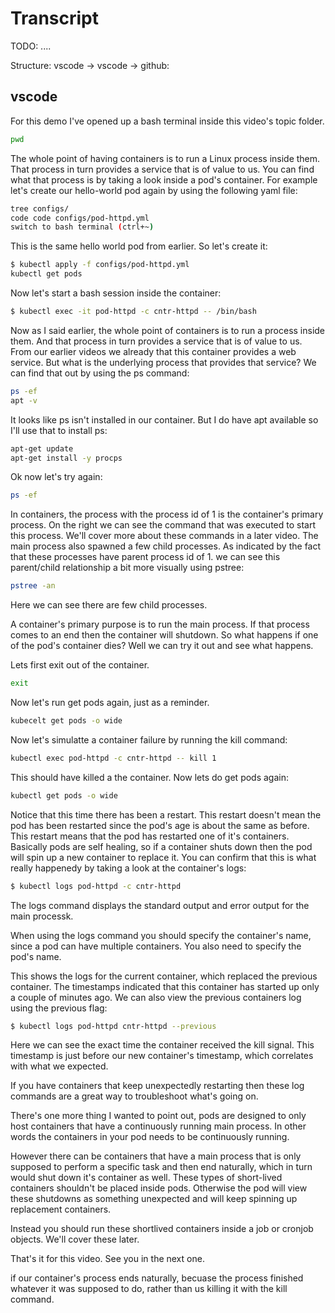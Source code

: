 # Transcript

TODO: ....

Structure:
vscode
-> vscode
-> github: 

## vscode

For this demo I've opened up a bash terminal inside this video's topic folder. 

```bash
pwd
```

The whole point of having containers is to run a Linux process inside them. That process in turn provides a service that is of value to us. You can find what that process is by taking a look inside a pod's container. For example let's create our hello-world pod again by using the following yaml file:



```bash
tree configs/
code code configs/pod-httpd.yml
switch to bash terminal (ctrl+~) 
```

This is the same hello world pod from earlier. So let's create it:

```bash
$ kubectl apply -f configs/pod-httpd.yml
kubectl get pods
```

Now let's start a bash session inside the container:

```bash
$ kubectl exec -it pod-httpd -c cntr-httpd -- /bin/bash
```

Now as I said earlier, the whole point of containers is to run a process inside them. And that process in turn provides a service that is of value to us. From our earlier videos we already that this container provides a web service. But what is the underlying process that provides that service? We can find that out by using the ps command:

```bash
ps -ef
apt -v
```

It looks like ps isn't installed in our container. But I do have apt available so I'll use that to install ps:

```bash
apt-get update
apt-get install -y procps

```

Ok now let's try again:

```bash
ps -ef
```

In containers, the process with the process id of 1 is the container's primary process. On the right we can see the command that was executed to start this process. We'll cover more about these commands in a later video. The main process also spawned a few child processes. As indicated by the fact that these processes have parent process id of 1. we can see this parent/child relationship a bit more visually using pstree:

```bash
pstree -an
```

Here we can see there are few child processes. 


A container's primary purpose is to run the main process. If that process comes to an end then the container will shutdown. So what happens if one of the pod's container dies? Well we can try it out and see what happens. 

Lets first exit out of the container. 

```bash
exit
```

Now let's run get pods again, just as a reminder. 

```bash
kubecelt get pods -o wide
```

Now let's simulatte a container failure by running the kill command:

```bash
kubectl exec pod-httpd -c cntr-httpd -- kill 1
```

This should have killed a the container. Now lets do get pods again:


```bash
kubectl get pods -o wide
```

Notice that this time there has been a restart. This restart doesn't mean the pod has been restarted since the pod's age is about the same as before. This restart means that the pod has restarted one of it's containers. Basically pods are self healing, so if a container shuts down then the pod will spin up a new container to replace it. You can confirm that this is what really happenedy by taking a look at the container's logs:

```bash
$ kubectl logs pod-httpd -c cntr-httpd
```

The logs command displays the standard output and error output for the main processk. 

When using the logs command you should specify the container's name, since a pod can have multiple containers. You also need to specify the pod's name.

This shows the logs for the current container, which replaced the previous container. The timestamps indicated that this container has started up only a couple of minutes ago. We can also view the previous containers log using the previous flag:

```bash
$ kubectl logs pod-httpd cntr-httpd --previous
```

Here we can see the exact time the container received the kill signal. This timestamp is just before our new container's timestamp, which correlates with what we expected. 


If you have containers that keep unexpectedly restarting then these log commands are a great way to troubleshoot what's going on. 


There's one more thing I wanted to point out, pods are designed to only host containers that have a continuously running main process. In other words the containers in your pod needs to be continuously running. 

However there can be containers that have a main process that is only supposed to perform a specific task and then end naturally, which in turn would shut down it's container as well. These types of short-lived containers shouldn't be placed inside pods. Otherwise the pod will view these shutdowns as something unexpected and will keep spinning up replacement containers. 


Instead you should run these shortlived containers inside a job or cronjob objects. We'll cover these later. 

That's it for this video. See you in the next one. 






 if our container's process ends naturally, becuase the process finished whatever it was supposed to do, rather than us killing it with the kill command.